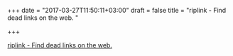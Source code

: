 +++
date = "2017-03-27T11:50:11+03:00"
draft = false
title = "riplink - Find dead links on the web. "

+++

<p><a href="https://t.co/XYamptwq4R">riplink - Find dead links on the web. </a></p>